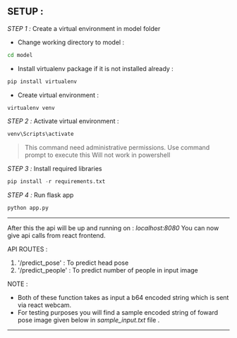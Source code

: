 ## SETUP :

_STEP 1 :_ Create a virtual environment in model folder

- Change working directory to model :

```bash
cd model
```

- Install virtualenv package if it is not installed already :

```bash
pip install virtualenv
```

- Create virtual environment :

```bash
virtualenv venv
```

_STEP 2 :_ Activate virtual environment :

```bash
venv\Scripts\activate
```

> This command need administrative permissions.
> Use command prompt to execute this
> Will not work in powershell

_STEP 3 :_ Install required libraries

```py
pip install -r requirements.txt
```

_STEP 4 :_ Run flask app

```bash
python app.py
```

---

After this the api will be up and running on : _localhost:8080_
You can now give api calls from react frontend.

API ROUTES :

1. '/predict_pose' : To predict head pose
2. '/predict_people' : To predict number of people in input image

NOTE :

- Both of these function takes as input a b64 encoded string which is sent via react webcam.
- For testing purposes you will find a sample encoded string of foward pose image given below in _sample_input.txt_ file .

---
